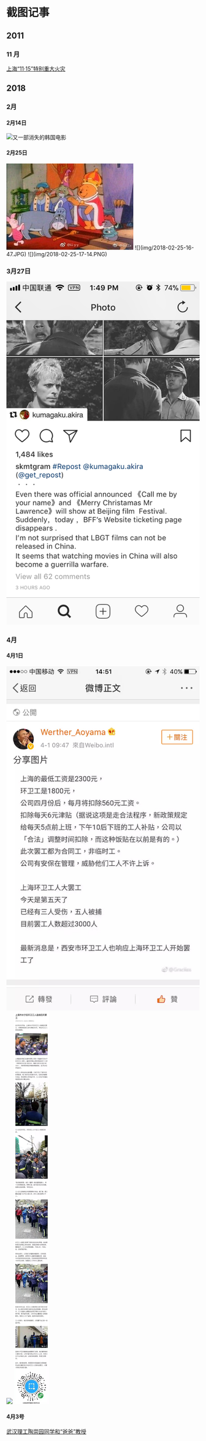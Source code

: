 # 截图记事

## 2011 
### 11 月
[上海“11·15”特别重大火灾](https://zh.wikipedia.org/wiki/%E4%B8%8A%E6%B5%B7%E2%80%9C11%C2%B715%E2%80%9D%E7%89%B9%E5%88%AB%E9%87%8D%E5%A4%A7%E7%81%AB%E7%81%BE)

## 2018

### 2月
#### 2月14日
<img src=".img/2018-02-14.JPG" height="100px" title="又一部消失的韩国电影"/>

#### 2月25日
<img src="img/2018-02-25.JPG"/>
![](img/2018-02-25-16-47.JPG)
![](img/2018-02-25-17-14.PNG)

### 3月27日
![](img/2018-03-27.PNG)

### 4月

#### 4月1日
![无产阶级](img/2018-04-01.JPG)
![](img/2018-04-01-1.JPG)
![](img/2018-04-01-2.JPG)

#### 4月3号
[武汉理工陶崇园同学和“爸爸”教授](./wuhan_papa_professor.pdf)

